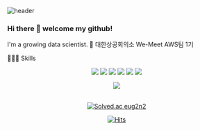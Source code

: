 ![header](https://capsule-render.vercel.app/api?type=waving&color=ffb1be&height=200&section=header&text=eugene's%20github&fontSize=90&fontColor=ffffff)

### Hi there 👋 welcome my github!
I'm a growing data scientist.
🌱 대한상공회의소 We-Meet AWS팀 1기 

👩🏻‍💻 Skills 
<div align=center> 
<img src="https://img.shields.io/badge/python-3776AB?style=for-the-badge&logo=python&logoColor=white"> 
<img src="https://img.shields.io/badge/R-276DC3?style=for-the-badge&logo=R&logoColor=white">
<img src="https://img.shields.io/badge/Tableau-E97627?style=for-the-badge&logo=Tableau&logoColor=white">
<img src="https://img.shields.io/badge/Figma-F24E1E?style=for-the-badge&logo=Figma&logoColor=white">
<img src="https://img.shields.io/badge/amazonaws-232F3E?style=for-the-badge&logo=amazonaws&logoColor=white">
<img src="https://img.shields.io/badge/github-181717?style=for-the-badge&logo=github&logoColor=white">


<img src="https://github-readme-stats.vercel.app/api/top-langs/?username=eug2n2&layout=compact"><br><br>
  
[![Solved.ac
eug2n2](http://mazassumnida.wtf/api/v2/generate_badge?boj={dbwls5775})](https://solved.ac/{dbwls5775})

[![Hits](https://hits.seeyoufarm.com/api/count/incr/badge.svg?url=https%3A%2F%2Fgithub.com%2Feug2n2&count_bg=%23C6C7F5&title_bg=%23B3E8FF&icon=&icon_color=%23E7E7E7&title=hits&edge_flat=false)](https://hits.seeyoufarm.com)
